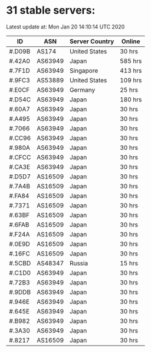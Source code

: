 # 31 stable servers:

Latest update at: Mon Jan 20 14:10:14 UTC 2020

| ID | ASN | Server Country | Online |
| -- | --- | -------------- | ------ |
| #.D09B | AS174 | United States | 30 hrs |
| #.42A0 | AS63949 | Japan | 585 hrs |
| #.7F1D | AS63949 | Singapore | 413 hrs |
| #.9FC3 | AS53889 | United States | 109 hrs |
| #.E0CF | AS63949 | Germany | 25 hrs |
| #.D54C | AS63949 | Japan | 180 hrs |
| #.60A7 | AS63949 | Japan | 30 hrs |
| #.A495 | AS63949 | Japan | 30 hrs |
| #.7066 | AS63949 | Japan | 30 hrs |
| #.CC96 | AS63949 | Japan | 30 hrs |
| #.980A | AS63949 | Japan | 30 hrs |
| #.CFCC | AS63949 | Japan | 30 hrs |
| #.CA3E | AS63949 | Japan | 30 hrs |
| #.D5D7 | AS16509 | Japan | 30 hrs |
| #.7A4B | AS16509 | Japan | 30 hrs |
| #.FA84 | AS16509 | Japan | 30 hrs |
| #.7371 | AS16509 | Japan | 30 hrs |
| #.63BF | AS16509 | Japan | 30 hrs |
| #.6FAB | AS16509 | Japan | 30 hrs |
| #.F24A | AS16509 | Japan | 30 hrs |
| #.0E9D | AS16509 | Japan | 30 hrs |
| #.16FC | AS16509 | Japan | 30 hrs |
| #.5CBD | AS48347 | Russia | 15 hrs |
| #.C1D0 | AS63949 | Japan | 30 hrs |
| #.72B3 | AS63949 | Japan | 30 hrs |
| #.9DDB | AS63949 | Japan | 30 hrs |
| #.946E | AS63949 | Japan | 30 hrs |
| #.645E | AS63949 | Japan | 30 hrs |
| #.B982 | AS63949 | Japan | 30 hrs |
| #.3A30 | AS63949 | Japan | 30 hrs |
| #.8217 | AS16509 | Japan | 30 hrs |


